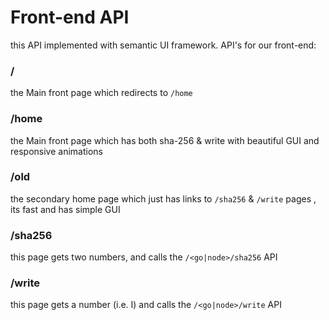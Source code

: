 # Front-end API

this API implemented with semantic UI framework. API's for our front-end:

### /
the Main front page which redirects to ```/home```

### /home
the Main front page which has both sha-256 & write with  beautiful GUI and responsive animations

### /old

the secondary home page which just has links to ```/sha256``` & ```/write``` pages , its fast and has simple GUI

### /sha256

this page gets two numbers, and calls the ```/<go|node>/sha256``` API

### /write

this page gets a number (i.e. I) and calls the ```/<go|node>/write``` API



